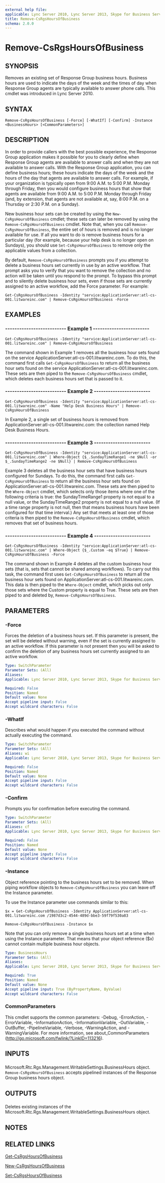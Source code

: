 ```yaml
---
external help file: 
applicable: Lync Server 2010, Lync Server 2013, Skype for Business Server 2015
title: Remove-CsRgsHoursOfBusiness
schema: 2.0.0
---
```


# Remove-CsRgsHoursOfBusiness

## SYNOPSIS
Removes an existing set of Response Group business hours.
Business hours are used to indicate the days of the week and the times of day when Response Group agents are typically available to answer phone calls.
This cmdlet was introduced in Lync Server 2010.


## SYNTAX

```
Remove-CsRgsHoursOfBusiness [-Force] [-WhatIf] [-Confirm] -Instance <BusinessHours> [<CommonParameters>]
```

## DESCRIPTION
In order to provide callers with the best possible experience, the Response Group application makes it possible for you to clearly define when Response Group agents are available to answer calls and when they are not available to answer calls.
With the Response Group application, you can define business hours; these hours indicate the days of the week and the hours of the day that agents are available to answer calls.
For example, if your organization is typically open from 9:00 A.M.
to 5:00 P.M.
Monday through Friday, then you would configure business hours that show that agents are available from 9:00 A.M.
to 5:00 P.M.
Monday through Friday (and, by extension, that agents are not available at, say, 8:00 P.M.
on a Thursday or 2:30 P.M.
on a Sunday).

New business hour sets can be created by using the `New-CsRgsHoursOfBusiness` cmdlet; these sets can later be removed by using the `Remove-CsRgsHoursOfBusiness` cmdlet.
Note that, when you call `Remove-CsRgsHoursOfBusiness`, the entire set of hours is removed and is no longer available for use.
If all you want to do is remove business hours for a particular day (for example, because your help desk is no longer open on Sundays), you should use `Set-CsRgsHoursOfBusiness` to remove only the applicable values from a collection.

By default, `Remove-CsRgsHoursOfBusiness` prompts you if you attempt to delete a business hours set currently in use by an active workflow.
That prompt asks you to verify that you want to remove the collection and no action will be taken until you respond to the prompt.
To bypass this prompt and to silently delete business hour sets, even if those sets are currently assigned to an active workflow, add the Force parameter.
For example:

`Get-CsRgsHoursOfBusiness -Identity "service:ApplicationServer:atl-cs-001.litwareinc.com" | Remove-CsRgsHoursOfBusiness -Force`


## EXAMPLES

### -------------------------- Example 1 ------------------------
```
Get-CsRgsHoursOfBusiness -Identity "service:ApplicationServer:atl-cs-001.litwareinc.com" | Remove-CsRgsHoursOfBusiness
```

The command shown in Example 1 removes all the business hour sets found on the service ApplicationServer:atl-cs-001.litwareinc.com.
To do this, the command first calls `Get-CsRgsHoursOfBusiness` to return all the business hour sets found on the service ApplicationServer:atl-cs-001.litwareinc.com.
These sets are then piped to the `Remove-CsRgsHoursOfBusiness` cmdlet, which deletes each business hours set that is passed to it.


### -------------------------- Example 2 ------------------------
```
Get-CsRgsHoursOfBusiness -Identity "service:ApplicationServer:atl-cs-001.litwareinc.com" -Name "Help Desk Business Hours" | Remove-CsRgsHoursOfBusiness
```

In Example 2, a single set of business hours is removed from ApplicationServer:atl-cs-001.litwareinc.com: the collection named Help Desk Business Hours.


### -------------------------- Example 3 ------------------------
```
Get-CsRgsHoursOfBusiness -Identity "service:ApplicationServer:atl-cs-001.litwareinc.com" | Where-Object {$_.SundayTimeRange1 -ne $Null -or $_.SundayTimeRange2 -ne $Null} | Remove-CsRgsHoursOfBusiness
```

Example 3 deletes all the business hour sets that have business hours configured for Sundays.
To do this, the command first calls `Get-CsRgsHoursOfBusiness` to return all the business hour sets found on ApplicationServer:atl-cs-001.litwareinc.com.
These sets are then piped to the `Where-Object` cmdlet, which selects only those items where one of the following criteria is true: the SundayTimeRange1 property is not equal to a null value, or the SundayTimeRange2 property is not equal to a null value.
(If a time range property is not null, then that means business hours have been configured for that time interval.) Any set that meets at least one of those criteria is then piped to the `Remove-CsRgsHoursOfBusiness` cmdlet, which removes that set of business hours.


### -------------------------- Example 4 ------------------------
```
Get-CsRgsHoursOfBusiness -Identity "service:ApplicationServer:atl-cs-001.litwareinc.com" | Where-Object {$_.Custom -eq $True} | Remove-CsRgsHoursOfBusiness -Force
```

The command shown in Example 4 deletes all the custom business hour sets (that is, sets that cannot be shared among workflows).
To carry out this task, the command first uses `Get-CsRgsHoursOfBusiness` to return all the business hour sets found on ApplicationServer:atl-cs-001.litwareinc.com.
This data is then piped to the `Where-Object` cmdlet, which picks out only those sets where the Custom property is equal to True.
These sets are then piped to and deleted by, `Remove-CsRgsHoursOfBusiness`.


## PARAMETERS

### -Force
Forces the deletion of a business hours set.
If this parameter is present, the set will be deleted without warning, even if the set is currently assigned to an active workflow.
If this parameter is not present then you will be asked to confirm the deletion of any business hours set currently assigned to an active workflow.

```yaml
Type: SwitchParameter
Parameter Sets: (All)
Aliases: 
Applicable: Lync Server 2010, Lync Server 2013, Skype for Business Server 2015

Required: False
Position: Named
Default value: None
Accept pipeline input: False
Accept wildcard characters: False
```

### -WhatIf
Describes what would happen if you executed the command without actually executing the command.

```yaml
Type: SwitchParameter
Parameter Sets: (All)
Aliases: wi
Applicable: Lync Server 2010, Lync Server 2013, Skype for Business Server 2015

Required: False
Position: Named
Default value: None
Accept pipeline input: False
Accept wildcard characters: False
```

### -Confirm
Prompts you for confirmation before executing the command.

```yaml
Type: SwitchParameter
Parameter Sets: (All)
Aliases: cf
Applicable: Lync Server 2010, Lync Server 2013, Skype for Business Server 2015

Required: False
Position: Named
Default value: None
Accept pipeline input: False
Accept wildcard characters: False
```

### -Instance
Object reference pointing to the business hours set to be removed.
When piping workflow objects to `Remove-CsRgsHoursOfBusiness` you can leave off the Instance parameter.

To use the Instance parameter use commands similar to this:

`$x = Get-CsRgsHoursOfBusiness -Identity ApplicationServer:atl-cs-001.litwareinc.com /1987d3c2-4544-489d-bbe3-59f79f530a83`

`Remove-CsRgsHoursOfBusiness -Instance $x`

Note that you can only remove a single business hours set at a time when using the Instance parameter.
That means that your object reference ($x) cannot contain multiple business hour objects.


```yaml
Type: BusinessHours
Parameter Sets: (All)
Aliases: 
Applicable: Lync Server 2010, Lync Server 2013, Skype for Business Server 2015

Required: True
Position: Named
Default value: None
Accept pipeline input: True (ByPropertyName, ByValue)
Accept wildcard characters: False
```

### CommonParameters
This cmdlet supports the common parameters: -Debug, -ErrorAction, -ErrorVariable, -InformationAction, -InformationVariable, -OutVariable, -OutBuffer, -PipelineVariable, -Verbose, -WarningAction, and -WarningVariable. For more information, see about_CommonParameters (http://go.microsoft.com/fwlink/?LinkID=113216).

## INPUTS

###  
Microsoft.Rtc.Rgs.Management.WritableSettings.BusinessHours object.
`Remove-CsRgsHoursOfBusiness` accepts pipelined instances of the Response Group business hours object.

## OUTPUTS

###  
Deletes existing instances of the Microsoft.Rtc.Rgs.Management.WritableSettings.BusinessHours object.

## NOTES

## RELATED LINKS

[Get-CsRgsHoursOfBusiness](Get-CsRgsHoursOfBusiness.md)

[New-CsRgsHoursOfBusiness](New-CsRgsHoursOfBusiness.md)

[Set-CsRgsHoursOfBusiness](Set-CsRgsHoursOfBusiness.md)
